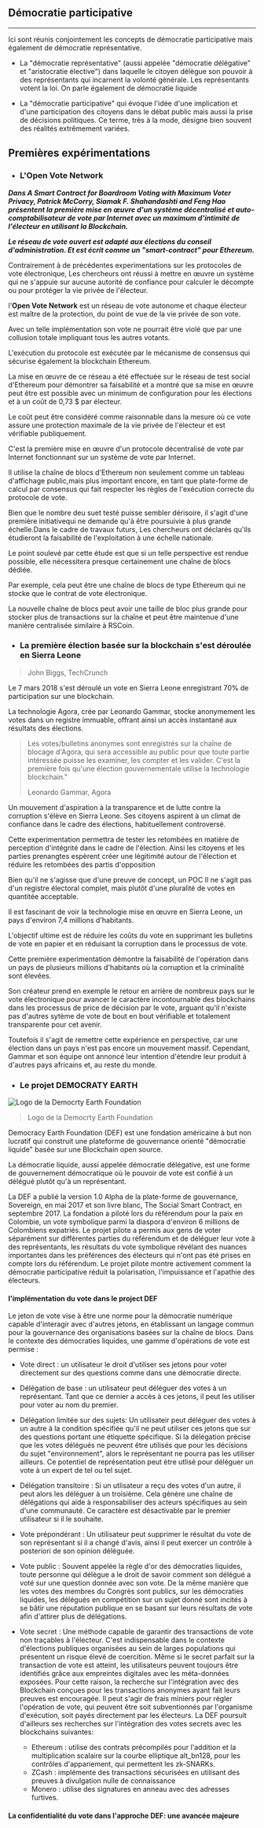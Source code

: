 ## Démocratie participative
---

Ici sont réunis conjointement les concepts de démocratie participative mais également de démocratie représentative.

* La "démocratie représentative" (aussi appelée "démocratie délégative" et  "aristocratie élective") dans laquelle le citoyen délègue son pouvoir à des  représentants qui incarnent la volonté générale. Les représentants votent la loi. On parle également de démocratie liquide

* La "démocratie participative" qui évoque l'idée d'une implication et d'une participation des citoyens dans le débat public mais aussi la prise de décisions politiques. Ce terme, très à la mode, désigne bien souvent des réalités extrêmement variées.

## Premières expérimentations

* ### L'Open Vote Network

**_Dans A Smart Contract for Boardroom Voting with Maximum Voter Privacy, Patrick McCorry, Siamak F. Shahandashti and Feng Hao présentent la première mise en œuvre d'un système décentralisé et auto-comptabilisateur de  vote par Internet avec un maximum d'intimité de l'électeur en utilisant la Blockchain._** 

**_Le réseau de vote ouvert est adapté aux élections du conseil d'administration. Et est écrit comme un "smart-contract" pour Ethereum._** 

Contrairement à de précédentes experimentations sur les protocoles de vote électronique, Les chercheurs ont réussi à mettre en œuvre un système qui ne s'appuie sur aucune autorité de confiance pour calculer le décompte ou pour protéger la vie privée de l'électeur. 

l'**Open Vote Network** est un réseau de vote autonome et chaque électeur est maître de la protection, du point de vue de la vie privée de son vote.
 
Avec un telle implémentation son vote ne pourrait être violé que par une collusion totale impliquant tous les autres votants.

L'exécution du protocole est exécutée par le mécanisme de consensus qui sécurise également la blockchain Ethereum. 

La mise en œuvre de ce réseau a été effectuée sur le réseau de test social d'Ethereum pour 
démontrer sa faisabilité et a montré que sa mise en œuvre peut être est possible avec un minimum de configuration pour les élections et à un coût de 0,73 $ par électeur. 

Le coût peut être considéré comme raisonnable dans la mesure  où ce vote assure une protection maximale de la vie privée de l'électeur et est vérifiable publiquement. 

C'est la première mise en œuvre d'un protocole décentralisé de vote par Internet fonctionnant sur un système de vote par Internet.

Il utilise la chaîne de blocs d'Ethereum non seulement comme un tableau d'affichage public,mais plus important encore, en tant que plate-forme de calcul par consensus qui fait respecter les règles de l'exécution correcte du protocole de vote.

Bien que le nombre deu suet testé puisse sembler dérisoire, il s'agit d'une première initiativequi ne demande qu'à être poursuivie à plus grande échelle.Dans le cadre de travaux futurs, Les chercheurs ont déclarés qu'ils étudieront la faisabilité de l'exploitation à une échelle nationale.

Le point soulevé par cette étude est que si un telle perspective est rendue possible, elle nécessitera presque certainement une chaîne de blocs dédiée. 

Par exemple, cela peut être une chaîne de blocs de type Ethereum qui ne stocke que le contrat de vote électronique. 

La nouvelle chaîne de blocs peut avoir une taille de bloc plus grande pour stocker plus de transactions sur la chaîne et peut être maintenue d'une manière centralisée similaire à RSCoin.

* ### La première élection basée sur la blockchain s'est déroulée en Sierra Leone

> John Biggs, TechCrunch

Le 7 mars 2018 s'est déroulé un vote en Sierra Leone enregistrant 70% de participation sur une blockchain.

La technologie Agora, crée par Leonardo Gammar, stocke anonymement les votes dans un registre immuable, offrant ainsi un accès instantané aux résultats des élections.

>Les votes/bulletins anonymes sont enregistrés sur la chaîne de blocage d'Agora, qui sera accessible au public pour que toute partie intéressée puisse les examiner, les compter et les valider. C'est la première fois qu'une élection gouvernementale utilise la technologie blockchain."
>
> Leonardo Gammar, Agora

Un mouvement d'aspiration à la transparence et de lutte contre la corruption s'élève en Sierra Leone. Ses citoyens aspirent à un climat de confiance dans le cadre des élections, habituellement controversé. 

Cette experimentation permettra de tester les retombées en matière de perception d'intégrité dans le cadre de l'élection. Ainsi les citoyens et les parties prenangtes espèrent créer une légitimité autour de l'élection et réduire les retombées des partis d'opposition 

Bien qu'il ne s'agisse que d'une preuve de concept, un POC
Il ne s'agit pas d'un registre électoral complet, mais plutôt d'une pluralité de votes en quantitée acceptable. 

Il est fascinant de voir la technologie mise en œuvre en Sierra Leone, un pays d'environ 7,4 millions d'habitants. 

L'objectif ultime est de réduire les coûts du vote en supprimant les bulletins de vote en papier et en réduisant la corruption dans le processus de vote.

Cette première experimentation démontre la faisabilité de l'opération dans un pays de plusieurs millions d'habitants où la corruption et la criminalité sont élevées.
 
 Son créateur prend en exemple le retour en arrière de nombreux pays sur le vote électronique pour avancer le caractère incontournable des blockchains dans les processus de price de décision par le vote, arguant qu'il n'existe pas d'autres sytème de vote de bout en bout vérifiable et totalement transparente pour cet avenir.

Toutefois il s'agit de remettre cette expérience en perspective, car une élection dans un pays n'est pas encore un mouvement massif. Cependant, Gammar et son équipe ont annoncé leur intention d'étendre leur produit à d'autres pays africains et, au reste du monde.


* ### Le projet DEMOCRATY EARTH

![Logo de la Democrty Earth Foundation](../../images/democracy-earth.png)
> Logo de la Democrty Earth Foundation

Democracy Earth Foundation (DEF) est une fondation américaine à but non lucratif qui construit une plateforme de gouvernance orienté "démocratie liquide" basée sur une Blockchain open source. 

La démocratie liquide, aussi appelée démocratie délégative, est une forme de gouvernement démocratique où le pouvoir de vote est confié à un délégué plutôt qu'à un représentant.

La DEF a publié la version 1.0 Alpha de la plate-forme de gouvernance, Sovereign, en mai 2017 et son livre blanc, The Social Smart Contract, en septembre 2017. La fondation a piloté lors du référendum pour la paix en Colombie, un vote symbolique parmi la diaspora d'environ 6 millions de Colombiens expatriés. Le projet pilote a permis aux gens de voter séparément sur différentes parties du référendum et de déléguer leur vote à des représentants, les résultats du vote symbolique révélant des nuances importantes dans les préférences des électeurs qui n'ont pas été prises en compte lors du référendum. Le projet pilote montre activement comment la démocratie participative réduit la polarisation, l'impuissance et l'apathie des électeurs.

#### l'implémentation du vote dans le project DEF
Le jeton de vote vise à être une norme pour la démocratie numérique capable d'interagir avec d'autres jetons, en établissant un langage commun pour la gouvernance des organisations basées sur la chaîne de blocs. Dans le contexte des démocraties liquides, une gamme d'opérations de vote est permise :

* Vote direct : un utilisateur le droit d'utiliser ses jetons pour voter directement sur des questions comme dans une démocratie directe.

* Délégation de base : un utilisateur peut déléguer des votes à un représentant. Tant que ce dernier a accès à ces jetons, il peut les utiliser pour voter au nom du premier.

* Délégation limitée sur des sujets: Un utilisateir peut déléguer des votes à un autre à la condition spécifiée qu'il ne peut utiliser ces jetons que sur des questions portant une étiquette spécifique. Si la délégation précise que les votes délégués ne peuvent être utilisés que pour les décisions du sujet "environnement", alors le représentant ne pourra pas les utiliser ailleurs. Ce potentiel de représentation peut ètre utlisé pour déléguer un vote à un expert de tel ou tel sujet.

* Délégation transitoire : Si un utlisateur a reçu des votes d'un autre, il peut alors les déléguer à un troisième. Cela génère une chaîne de délégations qui aide à responsabiliser des acteurs spécifiques au sein d'une communauté. Ce caractère est désactivable par le premier utilisateur si il le souhaite.

* Vote prépondérant : Un utilisateur peut supprimer le résultat du vote de son représentant si il a changé d'avis, ainsi il peut exercer un contrôle à posteriori de son opinion déléguée.

* Vote public : Souvent appelée la règle d'or des démocraties liquides, toute personne qui délègue a le droit de savoir comment son délégué a voté sur une question donnée avec son vote. De la même manière que les votes des membres du Congrès sont publics, sur les démocraties liquides, les délégués en compétition sur un sujet donné sont incités à se bâtir une réputation publique en se basant sur leurs résultats de vote afin d'attirer plus de délégations.

* Vote secret : Une méthode capable de garantir des transactions de vote non traçables à l'électeur. C'est indispensable dans le contexte d'élections publiques organisées au sein de larges populations qui présentent un risque élevé de coercition. Même si le secret parfait sur la transaction de vote est atteint, les utilisateurs peuvent toujours être identifiés grâce aux empreintes digitales avec les méta-données exposées. Pour cette raison, la recherche sur l'intégration avec des Blockchain conçues pour les transactions anonymes ayant fait leurs preuves est encouragée. Il peut s'agir de frais miniers pour régler l'opération de vote, qui peuvent être soit subventionnés par l'organisme d'exécution, soit payés directement par les électeurs. La DEF poursuit d'ailleurs ses recherches sur l'intégration des votes secrets avec les blockchains suivantes:
    * Ethereum : utilise des contrats précompilés pour l'addition et la multiplication scalaire sur la courbe elliptique alt_bn128, pour les contrôles d'appariement, qui permettent les zk-SNARKs.
    * ZCash : implémente des transactions sécurisées en utilisant des preuves à divulgation nulle de connaissance
    * Monero : utilise des signatures en anneau avec des adresses furtives.
    
#### La confidentialité du vote dans l'approche DEF: une avancée majeure
[//]: # (TODO: Add part on ZKP)
